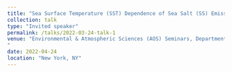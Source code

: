 ```yaml
---
title: "Sea Surface Temperature (SST) Dependence of Sea Salt (SS) Emissions – Physical Explanation and Implications for SS Mediated Climate Feedback! "
collection: talk
type: "Invited speaker"
permalink: /talks/2022-03-24-talk-1
venue: "Environmental & Atmospheric Sciences (AOS) Seminars, Department of EAS, City College of New York \n Poster, American Geophysical Union (AGU), Fall Meeting, New Orleans, LA
"
date: 2022-04-24
location: "New York, NY"
---
```


